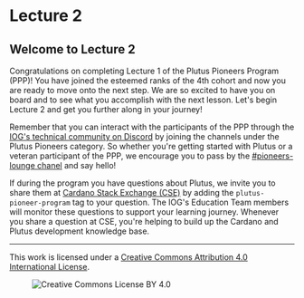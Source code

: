 # Lecture 2

## Welcome to Lecture 2

Congratulations on completing Lecture 1 of the Plutus Pioneers Program (PPP)! You have joined the esteemed ranks of the 4th cohort and now you are ready to move onto the next step. We are so excited to have you on board and to see what you accomplish with the next lesson. Let's begin Lecture 2 and get you further along in your journey!

Remember that you can interact with the participants of the PPP through the [IOG's technical community on Discord](https://discord.gg/inputoutput) by joining the channels under the Plutus Pioneers category. So whether you're getting started with Plutus or a veteran participant of the PPP, we encourage you to pass by the [#pioneers-lounge chanel](https://discordapp.com/channels/826816523368005654/862912746847993887) and say hello!

If during the program you have questions about Plutus, we invite you to share them at [Cardano Stack Exchange (CSE)](https://cardano.stackexchange.com/) by adding the `plutus-pioneer-program` tag to your question. The IOG's Education Team members will monitor these questions to support your learning journey. Whenever you share a question at CSE, you're helping to build up the Cardano and Plutus development knowledge base.

---

This work is licensed under a [Creative Commons Attribution 4.0 International License](http://creativecommons.org/licenses/by/4.0/).

<figure><img src="https://i.creativecommons.org/l/by/4.0/88x31.png" alt="Creative Commons License BY 4.0"></figure>
